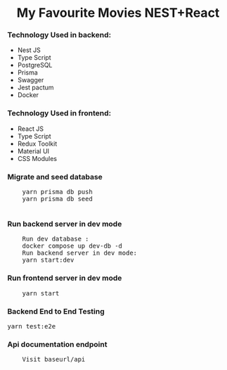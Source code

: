 <h1 align="center">My Favourite Movies NEST+React</h1>
<h3>Technology Used in backend:</h3>
<ul>
    <li>
        Nest JS
    </li>
    <li>
        Type Script
    </li>
    <li>
        PostgreSQL
    </li>
    <li>
    Prisma
    </li>
    <li>
    Swagger
    </li>
    <li>
        Jest pactum
    </li>
    <li>
        Docker
    </li>
</ul>
<h3>Technology Used in frontend:</h3>
<ul>
    <li>
       React JS
    </li>
    <li>
        Type Script
    </li>
    <li>
       Redux Toolkit
    </li>
    <li>
    Material UI
    </li>
    <li>
        CSS Modules
    </li>
</ul>

<h3>
    Migrate and seed database
    </h3>
    <pre>
    yarn prisma db push
    yarn prisma db seed
    </pre>

<h3>
    Run backend server in dev mode
</h3>
<pre>
    Run dev database :
    docker compose up dev-db -d
    Run backend server in dev mode:
    yarn start:dev
</pre>

<h3>
    Run frontend server in dev mode
</h3>
<pre>
    yarn start
</pre>

<h3>Backend End to End Testing </h3>
<pre>
yarn test:e2e
</pre>

<h3>
   Api documentation endpoint
</h3>
<pre>
    Visit baseurl/api
</pre>
